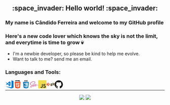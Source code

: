 <div align="center"> <h2>:space_invader: Hello world! :space_invader:</h2> </div>

### My name is Cândido Ferreira and welcome to my GitHub profile

### Here's a new code lover which knows the sky is not the limit, and everytime is time to grow :skull:
- I'm a newbie developer, so please be kind to help me evolve.
- Want to talk to me? send me an email.

### Languages and Tools:
<img align="left" alt="Visual Studio Code" width="26px" src="https://raw.githubusercontent.com/github/explore/80688e429a7d4ef2fca1e82350fe8e3517d3494d/topics/visual-studio-code/visual-studio-code.png" />
<img align="left" alt="HTML5" width="26px" src="https://raw.githubusercontent.com/github/explore/80688e429a7d4ef2fca1e82350fe8e3517d3494d/topics/html/html.png" />
<img align="left" alt="CSS3" width="26px" src="https://raw.githubusercontent.com/github/explore/80688e429a7d4ef2fca1e82350fe8e3517d3494d/topics/css/css.png" />
<img align="left" alt="Sass" width="26px" src="https://raw.githubusercontent.com/github/explore/80688e429a7d4ef2fca1e82350fe8e3517d3494d/topics/sass/sass.png" />
<img align="left" alt="JavaScript" width="26px" src="https://raw.githubusercontent.com/github/explore/80688e429a7d4ef2fca1e82350fe8e3517d3494d/topics/javascript/javascript.png" />
<img align="left" alt="Git" width="26px" src="https://raw.githubusercontent.com/github/explore/80688e429a7d4ef2fca1e82350fe8e3517d3494d/topics/git/git.png" />
<img align="left" alt="GitHub" width="26px" src="https://raw.githubusercontent.com/github/explore/78df643247d429f6cc873026c0622819ad797942/topics/github/github.png" />

<br />

---

<div align="center">
<img src="https://github-readme-stats.vercel.app/api?username=sh0uryu&hide=stars&show_icons=true&layout=compact&theme=buefy" />
<img src="https://github-readme-stats.vercel.app/api/top-langs/?username=sh0uryu&layout=compact&theme=buefy" />
</div>
